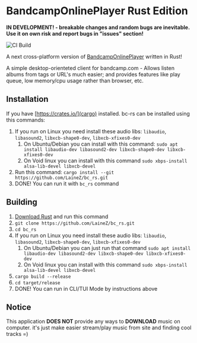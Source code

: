 # BandcampOnlinePlayer Rust Edition
**IN DEVELOPMENT! - breakable changes and random bugs are inevitable. Use it on own risk and report bugs in "issues" section!**

![CI Build](https://github.com/LaineZ/bc_rs/workflows/CI%20Build/badge.svg)


A next cross-platform version of [BandcampOnlinePlayer](https://github.com/LaineZ/BandcampOnlinePlayer) written in Rust!

A simple desktop-orienteted client for bandcamp.com - Allows listen albums from tags or URL's much easier; and provides features like play queue, low memory/cpu usage rather than browser, etc.

<!-- You can download latest dev version from "actions" menu:
https://github.com/LaineZ/bc_rs/actions -->

## Installation
If you have [https://crates.io/](cargo) installed. bc-rs can be installed using this commands:

1. If you run on Linux you need install these audio libs: ``libaudio``, ``libasound2``, ``libxcb-shape0-dev``, ``libxcb-xfixes0-dev``
   1. On Ubuntu/Debian you can install with this command: ``sudo apt install libaudio-dev libasound2-dev libxcb-shape0-dev libxcb-xfixes0-dev``
   2. On Void linux you can install with this command ``sudo xbps-install alsa-lib-devel libxcb-devel``
2. Run this command: ``cargo install --git https://github.com/LaineZ/bc_rs.git``
3. DONE! You can run it with ``bc_rs`` command

## Building
1. [Download Rust]([https://www.rust-lang.org/learn/get-started) and run this command
2. ```git clone https://github.com/LaineZ/bc_rs.git```
3. ```cd bc_rs```
4. If you run on Linux you need install these audio libs: ``libaudio``, ``libasound2``, ``libxcb-shape0-dev``, ``libxcb-xfixes0-dev``
   1. On Ubuntu/Debian you can just run that command ``sudo apt install libaudio-dev libasound2-dev libxcb-shape0-dev libxcb-xfixes0-dev``
   2. On Void linux you can install with this command ``sudo xbps-install alsa-lib-devel libxcb-devel``
5. ```cargo build --release```
6. ```cd target/release```
7. DONE! You can run in CLI/TUI Mode by instructions above

## Notice
This application **DOES NOT** provide any ways to **DOWNLOAD** music on computer. it's just make easier stream/play music from site and finding cool tracks =)
